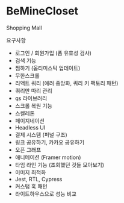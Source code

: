 # BeMineCloset
Shopping Mall

요구사항
- 로그인 / 회원가입 (폼 유효성 검사)
- 검색 기능
- 찜하기 (옵티미스틱 업데이트)
- 무한스크롤
- 리액트 쿼리 (에러 중앙화, 쿼리 키 팩토리 패턴)
- 쿼리만 따리 관리
- qs 라이브러리
- 스크롤 복원 기능
- 스켈레톤
- 페이지네이션
- Headless UI
- 결제 시스템 (퍼널 구조)
- 링크 공유하기, 카카오 공유하기
- 오픈 그래프
- 애니메이션 (Framer motion)
- 타임 라인 기능 (조회했던 것들 모아보기)
- 이미지 최적화
- Jest, RTL, Cypress
- 커스텀 훅 패턴
- 라이트하우스으로 성능 비교
